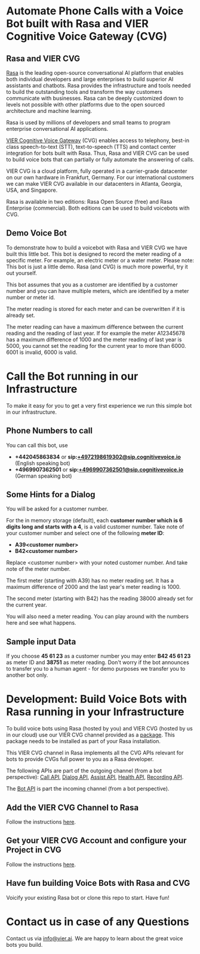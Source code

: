 # Automate Phone Calls with a Voice Bot built with Rasa and VIER Cognitive Voice Gateway (CVG)

## Rasa and VIER CVG

[Rasa](https://rasa.com/) is the leading open-source conversational AI platform that enables both individual developers and large enterprises to build superior AI assistants and chatbots. Rasa provides the infrastructure and tools needed to build the outstanding tools and transform the way customers communicate with businesses. Rasa can be deeply customized down to levels not possible with other platforms due to the open sourced architecture and machine learning.

Rasa is used by millions of developers and small teams to program enterprise conversational AI applications.

[VIER Cognitive Voice Gateway](https://cognitivevoice.io/docs/) (CVG) enables access to telephony, best-in class speech-to-text (STT), text-to-speech (TTS) and contact center integration for bots built with Rasa. Thus, Rasa and VIER CVG can be used to build voice bots that can partially or fully automate the answering of calls.

VIER CVG is a cloud platform, fully operated in a carrier-grade datacenter on our own hardware in Frankfurt, Germany. For our international customers we can make VIER CVG available in our datacenters in Atlanta, Georgia, USA, and Singapore.

Rasa is available in two editions: Rasa Open Source (free) and Rasa Enterprise (commercial). Both editions can be used to build voicebots with CVG.

## Demo Voice Bot

To demonstrate how to build a voicebot with Rasa and VIER CVG we have built this little bot. This bot is designed to record the meter reading of a specific meter. For example, an electric meter or a water meter. Please note: This bot is just a little demo. Rasa (and CVG) is much more powerful, try it out yourself.

This bot assumes that you as a customer are identified by a customer number and you can have multiple meters, which are identified by a meter number or meter id. 

The meter reading is stored for each meter and can be overwritten if it is already set.

The meter reading can have a maximum difference between the current reading and the reading of last year. If for example the meter A12345678 has a maximum difference of 1000 and the meter reading of last year is 5000, you cannot set the reading for the current year to more than 6000. 6001 is invalid, 6000 is valid.


# Call the Bot running in our Infrastructure

To make it easy for you to get a very first experience we run this simple bot in our infrastructure. 

## Phone Numbers to call

You can call this bot, use 
* **+442045863834** or **sip:+4972198619302@sip.cognitivevoice.io** (English speaking bot)
* **+4969907362501** or **sip:+4969907362501@sip.cognitivevoice.io** (German speaking bot)

## Some Hints for a Dialog

You will be asked for a customer number.

For the in memory storage (default), each **customer number which is 6 digits long and starts with a 4**, is a valid customer number. Take note of your customer number and select one of the following **meter ID**:

  - **A39\<customer number>**
  - **B42\<customer number>**

Replace \<customer number> with your noted customer number. And take note of the meter number.

The first meter (starting with A39) has no meter reading set. It has a maximum difference of 2000 and the last year's meter reading is 1000.

The second meter (starting with B42) has the reading 38000 already set for the current year.

You will also need a meter reading. You can play around with the numbers here and see what happens.

## Sample input Data 

If you choose **45 61 23** as a customer number you may enter **B42 45 61 23** as meter ID and **38751** as meter reading.
Don't worry if the bot announces to transfer you to a human agent - for demo purposes we transfer you to another bot only.


# Development: Build Voice Bots with Rasa running in your Infrastructure

To build voice bots using Rasa (hosted by you) and VIER CVG (hosted by us in our cloud) use our VIER CVG channel provided as a [package](https://github.com/VIER-CognitiveVoice/rasa-vier-cvg). This package needs to be installed as part of your Rasa installation.

This VIER CVG channel in Rasa implements all the CVG APIs relevant for bots to provide CVGs full power to you as a Rasa developer.

The following APIs are part of the outgoing channel (from a bot perspective): [Call API](https://cognitivevoice.io/specs/), [Dialog API](https://cognitivevoice.io/specs/?urls.primaryName=Dialog%20API), [Assist API](https://cognitivevoice.io/specs/?urls.primaryName=Assist%20API), [Health API](https://cognitivevoice.io/specs/?urls.primaryName=Health%20API), [Recording API](https://cognitivevoice.io/specs/?urls.primaryName=Recording%20API).

The [Bot API](https://cognitivevoice.io/specs/?urls.primaryName=Bot%20API%20(Client)) is part the incoming channel (from a bot perspective).

## Add the VIER CVG Channel to Rasa

Follow the instructions [here](https://cognitivevoice.io/docs/conversational-ai/conversational-ai-rasa.html).

## Get your VIER CVG Account and configure your Project in CVG

Follow the instructions [here](https://cognitivevoice.io/docs/conversational-ai/conversational-ai-rasa.html#cvg).

## Have fun building Voice Bots with Rasa and CVG

Voicify your existing Rasa bot or clone this repo to start. Have fun! 

# Contact us in case of any Questions

Contact us via info@vier.ai. We are happy to learn about the great voice bots you build.

